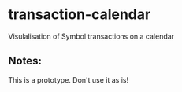 # transaction-calendar
Visulalisation of Symbol transactions on a calendar

## Notes:
This is a prototype. Don't use it as is!
